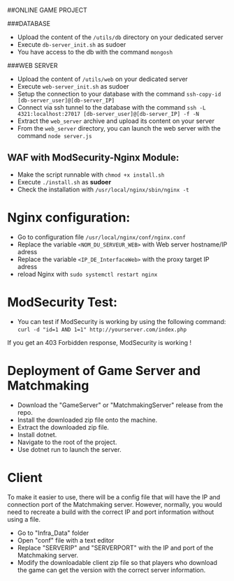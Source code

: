 ##ONLINE GAME PROJECT

###DATABASE

- Upload the content of the `/utils/db` directory on your dedicated server
- Execute `db-server_init.sh` as sudoer
- You have access to the db with the command `mongosh`

###WEB SERVER

- Upload the content of `/utils/web` on your dedicated server
- Execute `web-server_init.sh` as sudoer
- Setup the connection to your database with the command `ssh-copy-id [db-server_user]@[db-server_IP]`
- Connect via ssh tunnel to the database with the command `ssh -L 4321:localhost:27017 [db-server_user]@[db-server_IP] -f -N`
- Extract the `web_server` archive and upload its content on your server
- From the `web_server` directory, you can launch the web server with the command `node server.js`

## WAF with ModSecurity-Nginx Module:

- Make the script runnable with `chmod +x install.sh`
- Execute `./install.sh` as **sudoer**
- Check the installation with `/usr/local/nginx/sbin/nginx -t`

# Nginx configuration:

- Go to configuration file `/usr/local/nginx/conf/nginx.conf`
- Replace the variable `<NOM_DU_SERVEUR_WEB>` with Web server hostname/IP adress
- Replace the variable `<IP_DE_InterfaceWeb>` with the proxy target IP adress
- reload Nginx with `sudo systemctl restart nginx`

# ModSecurity Test:

- You can test if ModSecurity is working by using the following command:
  `curl -d "id=1 AND 1=1" http://yourserver.com/index.php`

If you get an 403 Forbidden response, ModSecurity is working !

# Deployment of Game Server and Matchmaking

- Download the "GameServer" or "MatchmakingServer" release from the repo.
- Install the downloaded zip file onto the machine.
- Extract the downloaded zip file.
- Install dotnet.
- Navigate to the root of the project.
- Use dotnet run to launch the server.

# Client

To make it easier to use, there will be a config file that will have the IP and connection port of the Matchmaking server. However, normally, you would need to recreate a build with the correct IP and port information without using a file.
- Go to "Infra_Data" folder
- Open "conf" file with a text editor
- Replace "SERVERIP" and "SERVERPORT" with the IP and port of the Matchmaking server.
- Modify the downloadable client zip file so that players who download the game can get the version with the correct server information.
